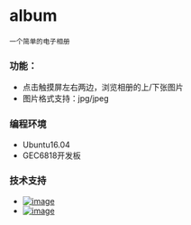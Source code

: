 # album
`一个简单的电子相册`

### 功能：
* 点击触摸屏左右两边，浏览相册的上/下张图片
* 图片格式支持：jpg/jpeg


### 编程环境
* Ubuntu16.04
* GEC6818开发板

### 技术支持
* <a href="https://weidian.com/?userid=260920190">![image](https://github.com/vincent040/lab/blob/master/res/weidian.jpg?raw=true)
* <a href="//shang.qq.com/wpa/qunwpa?idkey=bc2c3338276a40ac72131230ad041a00c60a2fe45172ab6b9a93fea44cf0e6fa">![image](https://github.com/vincent040/lab/blob/master/res/QQ_qun.png?raw=true) 
